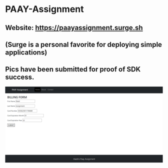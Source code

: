 # PAAY-Assignment

## Website: https://paayassignment.surge.sh 
## (Surge is a personal favorite for deploying simple applications)
## Pics have been submitted for proof of SDK success.


<img src="paayscreen.png" />

